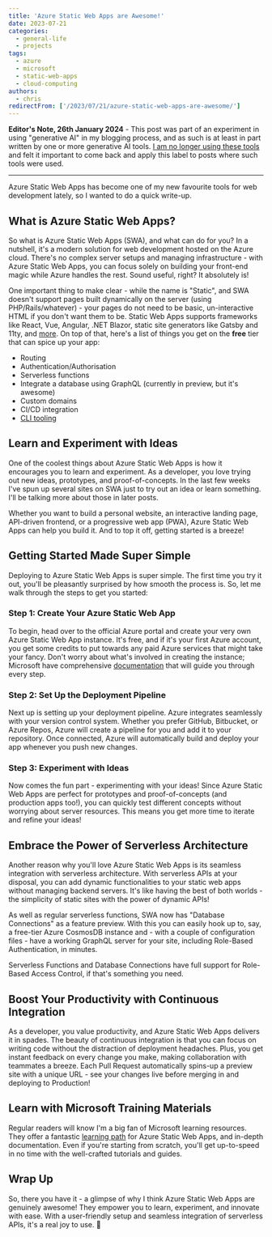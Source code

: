 ```yaml
---
title: 'Azure Static Web Apps are Awesome!'
date: 2023-07-21
categories:
  - general-life
  - projects
tags:
  - azure
  - microsoft
  - static-web-apps
  - cloud-computing
authors:
  - chris
redirectFrom: ['/2023/07/21/azure-static-web-apps-are-awesome/']
---
```

**Editor's Note, 26th January 2024** - This post was part of an experiment in using "generative AI" in my blogging process, and as such is at least in part written by one or more generative AI tools. [I am no longer using these tools](/blog/generative-ai-for-blogging-revisited) and felt it important to come back and apply this label to posts where such tools were used.

---

Azure Static Web Apps has become one of my new favourite tools for web development lately, so I wanted to do a quick write-up.

## What is Azure Static Web Apps?

So what is Azure Static Web Apps (SWA), and what can do for you? In a nutshell, it's a modern solution for web development hosted on the Azure cloud. There's no complex server setups and managing infrastructure - with Azure Static Web Apps, you can focus solely on building your front-end magic while Azure handles the rest. Sound useful, right? It absolutely is!

One important thing to make clear - while the name is "Static", and SWA doesn't support pages built dynamically on the server (using PHP/Rails/whatever) - your pages do not need to be basic, un-interactive HTML if you don't want them to be. Static Web Apps supports frameworks like React, Vue, Angular, .NET Blazor, static site generators like Gatsby and 11ty, and [more](https://learn.microsoft.com/en-gb/azure/static-web-apps/front-end-frameworks). On top of that, here's a list of things you get on the **free** tier that can spice up your app:

- Routing
- Authentication/Authorisation
- Serverless functions
- Integrate a database using GraphQL (currently in preview, but it's awesome)
- Custom domains
- CI/CD integration
- [CLI tooling](https://azure.github.io/static-web-apps-cli/)

## Learn and Experiment with Ideas

One of the coolest things about Azure Static Web Apps is how it encourages you to learn and experiment. As a developer, you love trying out new ideas, prototypes, and proof-of-concepts. In the last few weeks I've spun up several sites on SWA just to try out an idea or learn something. I'll be talking more about those in later posts.

Whether you want to build a personal website, an interactive landing page, API-driven frontend, or a progressive web app (PWA), Azure Static Web Apps can help you build it. And to top it off, getting started is a breeze!

## Getting Started Made Super Simple

Deploying to Azure Static Web Apps is super simple. The first time you try it out, you'll be pleasantly surprised by how smooth the process is. So, let me walk through the steps to get you started:

### Step 1: Create Your Azure Static Web App

To begin, head over to the official Azure portal and create your very own Azure Static Web App instance. It's free, and if it's your first Azure account, you get some credits to put towards any paid Azure services that might take your fancy. Don't worry about what's involved in creating the instance; Microsoft have comprehensive [documentation](https://docs.microsoft.com/azure/static-web-apps/overview) that will guide you through every step.

### Step 2: Set Up the Deployment Pipeline

Next up is setting up your deployment pipeline. Azure integrates seamlessly with your version control system. Whether you prefer GitHub, Bitbucket, or Azure Repos, Azure will create a pipeline for you and add it to your repository. Once connected, Azure will automatically build and deploy your app whenever you push new changes.

### Step 3: Experiment with Ideas

Now comes the fun part - experimenting with your ideas! Since Azure Static Web Apps are perfect for prototypes and proof-of-concepts (and production apps too!), you can quickly test different concepts without worrying about server resources. This means you get more time to iterate and refine your ideas!

## Embrace the Power of Serverless Architecture

Another reason why you'll love Azure Static Web Apps is its seamless integration with serverless architecture. With serverless APIs at your disposal, you can add dynamic functionalities to your static web apps without managing backend servers. It's like having the best of both worlds - the simplicity of static sites with the power of dynamic APIs!

As well as regular serverless functions, SWA now has "Database Connections" as a feature preview. With this you can easily hook up to, say, a free-tier Azure CosmosDB instance and - with a couple of configuration files - have a working GraphQL server for your site, including Role-Based Authentication, in minutes.

Serverless Functions and Database Connections have full support for Role-Based Access Control, if that's something you need.

## Boost Your Productivity with Continuous Integration

As a developer, you value productivity, and Azure Static Web Apps delivers it in spades. The beauty of continuous integration is that you can focus on writing code without the distraction of deployment headaches. Plus, you get instant feedback on every change you make, making collaboration with teammates a breeze. Each Pull Request automatically spins-up a preview site with a unique URL - see your changes live before merging in and deploying to Production!

## Learn with Microsoft Training Materials

Regular readers will know I'm a big fan of Microsoft learning resources. They offer a fantastic [learning path](https://learn.microsoft.com/azure/static-web-apps/?WT.mc_id=AZ-MVP-5004080) for Azure Static Web Apps, and in-depth documentation. Even if you're starting from scratch, you'll get up-to-speed in no time with the well-crafted tutorials and guides.

## Wrap Up

So, there you have it - a glimpse of why I think Azure Static Web Apps are genuinely awesome! They empower you to learn, experiment, and innovate with ease. With a user-friendly setup and seamless integration of serverless APIs, it's a real joy to use. 🎉
